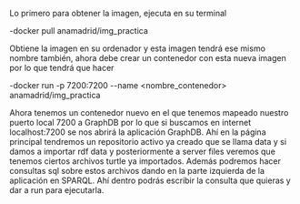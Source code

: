 Lo primero para obtener la imagen, ejecuta en su terminal

-docker pull anamadrid/img_practica 

Obtiene la imagen en su ordenador y esta imagen tendrá ese mismo nombre también, ahora debe crear un contenedor con esta nueva imagen por lo que tendrá que hacer

-docker run -p 7200:7200 --name <nombre_contenedor> anamadrid/img_practica

Ahora tenemos un contenedor nuevo en el que tenemos mapeado nuestro puerto local 7200 a GraphDB por lo que si buscamos en internet localhost:7200 se nos abrirá la aplicación GraphDB. Ahí en la página principal tendremos un repositorio activo ya creado que se llama data y si damos a importar rdf data y posteriormente a server files veremos que tenemos ciertos archivos turtle ya importados. Además podremos hacer consultas sql sobre estos archivos dando en la parte izquierda de la aplicación en SPARQL. Ahí dentro podrás escribir la consulta que quieras y dar a run para ejecutarla. 
